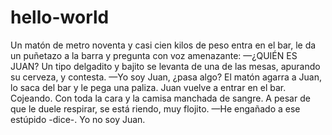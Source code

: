 # hello-world
Un matón de metro noventa y casi cien kilos de peso entra en el bar, le da un puñetazo a la barra y pregunta con voz amenazante:  —¿QUIÉN ES JUAN?  Un tipo delgadito y bajito se levanta de una de las mesas, apurando su cerveza, y contesta.  —Yo soy Juan, ¿pasa algo?  El matón agarra a Juan, lo saca del bar y le pega una paliza. Juan vuelve a entrar en el bar. Cojeando. Con toda la cara y la camisa manchada de sangre. A pesar de que le duele respirar, se está riendo, muy flojito.  —He engañado a ese estúpido -dice-. Yo no soy Juan.
